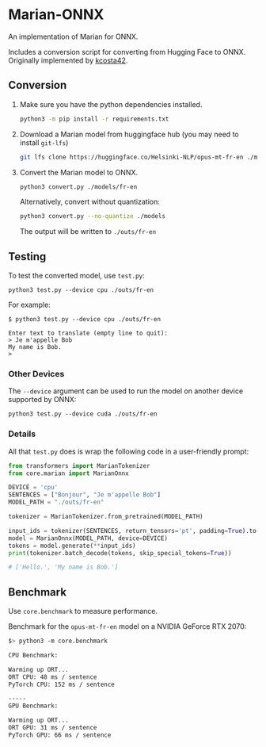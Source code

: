 # Marian-ONNX

An implementation of Marian for ONNX.

Includes a conversion script for converting from Hugging Face to ONNX. Originally implemented by [kcosta42](https://github.com/kcosta42).

## Conversion

1. Make sure you have the python dependencies installed.
    ```sh
    python3 -m pip install -r requirements.txt
    ```

2. Download a Marian model from huggingface hub (you may need to install `git-lfs`)

    ```sh
    git lfs clone https://huggingface.co/Helsinki-NLP/opus-mt-fr-en ./models/fr-en
    ```

3. Convert the Marian model to ONNX.

    ```sh
    python3 convert.py ./models/fr-en
    ```

    Alternatively, convert without quantization:

    ```sh
    python3 convert.py --no-quantize ./models
    ```

    The output will be written to `./outs/fr-en`

## Testing

To test the converted model, use `test.py`:

```
python3 test.py --device cpu ./outs/fr-en
```

For example:
```
$ python3 test.py --device cpu ./outs/fr-en

Enter text to translate (empty line to quit):
> Je m'appelle Bob
My name is Bob.
>
```

### Other Devices

The `--device` argument can be used to run the model on another device supported by ONNX:

```
python3 test.py --device cuda ./outs/fr-en
```

### Details

All that `test.py` does is wrap the following code in a user-friendly prompt:

```py
from transformers import MarianTokenizer
from core.marian import MarianOnnx

DEVICE = 'cpu'
SENTENCES = ["Bonjour", "Je m'appelle Bob"]
MODEL_PATH = "./outs/fr-en"

tokenizer = MarianTokenizer.from_pretrained(MODEL_PATH)

input_ids = tokenizer(SENTENCES, return_tensors='pt', padding=True).to(DEVICE)
model = MarianOnnx(MODEL_PATH, device=DEVICE)
tokens = model.generate(**input_ids)
print(tokenizer.batch_decode(tokens, skip_special_tokens=True))

# ['Hello.', 'My name is Bob.']
```

## Benchmark

Use `core.benchmark` to measure performance.

Benchmark for the `opus-mt-fr-en` model on a NVIDIA GeForce RTX 2070:

```sh
$> python3 -m core.benchmark

CPU Benchmark:

Warming up ORT...
ORT CPU: 48 ms / sentence
PyTorch CPU: 152 ms / sentence

-----
GPU Benchmark:

Warming up ORT...
ORT GPU: 31 ms / sentence
PyTorch GPU: 66 ms / sentence
```
